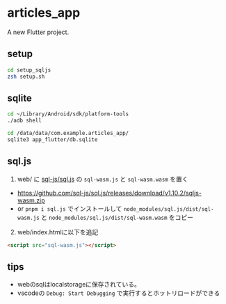 # articles_app

A new Flutter project.

## setup

```bash
cd setup_sqljs
zsh setup.sh
```

## sqlite

```bash
cd ~/Library/Android/sdk/platform-tools
./adb shell

cd /data/data/com.example.articles_app/
sqlite3 app_flutter/db.sqlite
```


## sql.js

1. web/ に [sql-js/sql.js](https://github.com/sql-js/sql.js/releases) の `sql-wasm.js` と `sql-wasm.wasm` を置く
  - https://github.com/sql-js/sql.js/releases/download/v1.10.2/sqljs-wasm.zip
  - or `pnpm i sql.js` でインストールして `node_modules/sql.js/dist/sql-wasm.js` と `node_modules/sql.js/dist/sql-wasm.wasm` をコピー
2. web/index.htmlに以下を追記

```html
<script src="sql-wasm.js"></script>
```

## tips

- webのsqlはlocalstorageに保存されている。
- vscodeの `Debug: Start Debugging` で実行するとホットリロードができる


